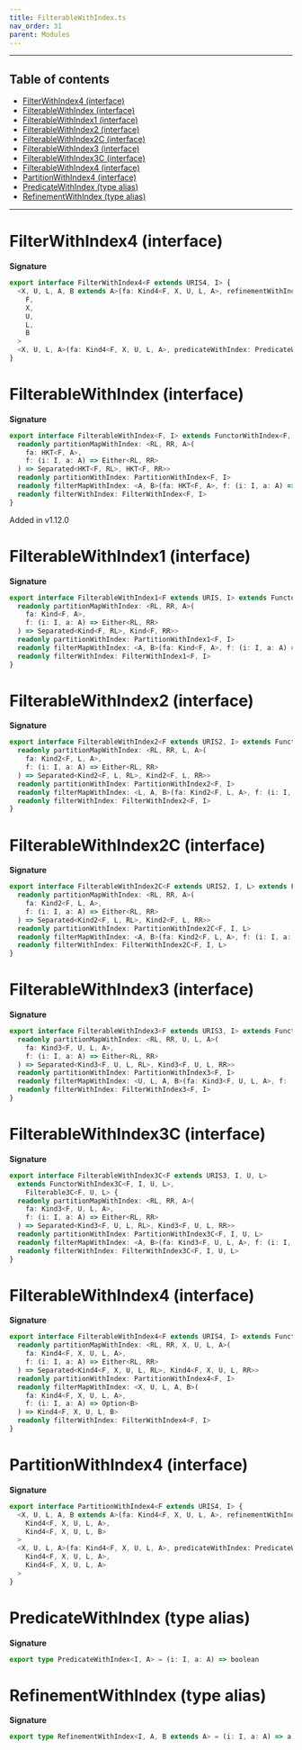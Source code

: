 ```yaml
---
title: FilterableWithIndex.ts
nav_order: 31
parent: Modules
---
```


---

<h2 class="text-delta">Table of contents</h2>

- [FilterWithIndex4 (interface)](#filterwithindex4-interface)
- [FilterableWithIndex (interface)](#filterablewithindex-interface)
- [FilterableWithIndex1 (interface)](#filterablewithindex1-interface)
- [FilterableWithIndex2 (interface)](#filterablewithindex2-interface)
- [FilterableWithIndex2C (interface)](#filterablewithindex2c-interface)
- [FilterableWithIndex3 (interface)](#filterablewithindex3-interface)
- [FilterableWithIndex3C (interface)](#filterablewithindex3c-interface)
- [FilterableWithIndex4 (interface)](#filterablewithindex4-interface)
- [PartitionWithIndex4 (interface)](#partitionwithindex4-interface)
- [PredicateWithIndex (type alias)](#predicatewithindex-type-alias)
- [RefinementWithIndex (type alias)](#refinementwithindex-type-alias)

---

# FilterWithIndex4 (interface)

**Signature**

```ts
export interface FilterWithIndex4<F extends URIS4, I> {
  <X, U, L, A, B extends A>(fa: Kind4<F, X, U, L, A>, refinementWithIndex: RefinementWithIndex<I, A, B>): Kind4<
    F,
    X,
    U,
    L,
    B
  >
  <X, U, L, A>(fa: Kind4<F, X, U, L, A>, predicateWithIndex: PredicateWithIndex<I, A>): Kind4<F, X, U, L, A>
}
```

# FilterableWithIndex (interface)

**Signature**

```ts
export interface FilterableWithIndex<F, I> extends FunctorWithIndex<F, I>, Filterable<F> {
  readonly partitionMapWithIndex: <RL, RR, A>(
    fa: HKT<F, A>,
    f: (i: I, a: A) => Either<RL, RR>
  ) => Separated<HKT<F, RL>, HKT<F, RR>>
  readonly partitionWithIndex: PartitionWithIndex<F, I>
  readonly filterMapWithIndex: <A, B>(fa: HKT<F, A>, f: (i: I, a: A) => Option<B>) => HKT<F, B>
  readonly filterWithIndex: FilterWithIndex<F, I>
}
```

Added in v1.12.0

# FilterableWithIndex1 (interface)

**Signature**

```ts
export interface FilterableWithIndex1<F extends URIS, I> extends FunctorWithIndex1<F, I>, Filterable1<F> {
  readonly partitionMapWithIndex: <RL, RR, A>(
    fa: Kind<F, A>,
    f: (i: I, a: A) => Either<RL, RR>
  ) => Separated<Kind<F, RL>, Kind<F, RR>>
  readonly partitionWithIndex: PartitionWithIndex1<F, I>
  readonly filterMapWithIndex: <A, B>(fa: Kind<F, A>, f: (i: I, a: A) => Option<B>) => Kind<F, B>
  readonly filterWithIndex: FilterWithIndex1<F, I>
}
```

# FilterableWithIndex2 (interface)

**Signature**

```ts
export interface FilterableWithIndex2<F extends URIS2, I> extends FunctorWithIndex2<F, I>, Filterable2<F> {
  readonly partitionMapWithIndex: <RL, RR, L, A>(
    fa: Kind2<F, L, A>,
    f: (i: I, a: A) => Either<RL, RR>
  ) => Separated<Kind2<F, L, RL>, Kind2<F, L, RR>>
  readonly partitionWithIndex: PartitionWithIndex2<F, I>
  readonly filterMapWithIndex: <L, A, B>(fa: Kind2<F, L, A>, f: (i: I, a: A) => Option<B>) => Kind2<F, L, B>
  readonly filterWithIndex: FilterWithIndex2<F, I>
}
```

# FilterableWithIndex2C (interface)

**Signature**

```ts
export interface FilterableWithIndex2C<F extends URIS2, I, L> extends FunctorWithIndex2C<F, I, L>, Filterable2C<F, L> {
  readonly partitionMapWithIndex: <RL, RR, A>(
    fa: Kind2<F, L, A>,
    f: (i: I, a: A) => Either<RL, RR>
  ) => Separated<Kind2<F, L, RL>, Kind2<F, L, RR>>
  readonly partitionWithIndex: PartitionWithIndex2C<F, I, L>
  readonly filterMapWithIndex: <A, B>(fa: Kind2<F, L, A>, f: (i: I, a: A) => Option<B>) => Kind2<F, L, B>
  readonly filterWithIndex: FilterWithIndex2C<F, I, L>
}
```

# FilterableWithIndex3 (interface)

**Signature**

```ts
export interface FilterableWithIndex3<F extends URIS3, I> extends FunctorWithIndex3<F, I>, Filterable3<F> {
  readonly partitionMapWithIndex: <RL, RR, U, L, A>(
    fa: Kind3<F, U, L, A>,
    f: (i: I, a: A) => Either<RL, RR>
  ) => Separated<Kind3<F, U, L, RL>, Kind3<F, U, L, RR>>
  readonly partitionWithIndex: PartitionWithIndex3<F, I>
  readonly filterMapWithIndex: <U, L, A, B>(fa: Kind3<F, U, L, A>, f: (i: I, a: A) => Option<B>) => Kind3<F, U, L, B>
  readonly filterWithIndex: FilterWithIndex3<F, I>
}
```

# FilterableWithIndex3C (interface)

**Signature**

```ts
export interface FilterableWithIndex3C<F extends URIS3, I, U, L>
  extends FunctorWithIndex3C<F, I, U, L>,
    Filterable3C<F, U, L> {
  readonly partitionMapWithIndex: <RL, RR, A>(
    fa: Kind3<F, U, L, A>,
    f: (i: I, a: A) => Either<RL, RR>
  ) => Separated<Kind3<F, U, L, RL>, Kind3<F, U, L, RR>>
  readonly partitionWithIndex: PartitionWithIndex3C<F, I, U, L>
  readonly filterMapWithIndex: <A, B>(fa: Kind3<F, U, L, A>, f: (i: I, a: A) => Option<B>) => Kind3<F, U, L, B>
  readonly filterWithIndex: FilterWithIndex3C<F, I, U, L>
}
```

# FilterableWithIndex4 (interface)

**Signature**

```ts
export interface FilterableWithIndex4<F extends URIS4, I> extends FunctorWithIndex4<F, I>, Filterable4<F> {
  readonly partitionMapWithIndex: <RL, RR, X, U, L, A>(
    fa: Kind4<F, X, U, L, A>,
    f: (i: I, a: A) => Either<RL, RR>
  ) => Separated<Kind4<F, X, U, L, RL>, Kind4<F, X, U, L, RR>>
  readonly partitionWithIndex: PartitionWithIndex4<F, I>
  readonly filterMapWithIndex: <X, U, L, A, B>(
    fa: Kind4<F, X, U, L, A>,
    f: (i: I, a: A) => Option<B>
  ) => Kind4<F, X, U, L, B>
  readonly filterWithIndex: FilterWithIndex4<F, I>
}
```

# PartitionWithIndex4 (interface)

**Signature**

```ts
export interface PartitionWithIndex4<F extends URIS4, I> {
  <X, U, L, A, B extends A>(fa: Kind4<F, X, U, L, A>, refinementWithIndex: RefinementWithIndex<I, A, B>): Separated<
    Kind4<F, X, U, L, A>,
    Kind4<F, X, U, L, B>
  >
  <X, U, L, A>(fa: Kind4<F, X, U, L, A>, predicateWithIndex: PredicateWithIndex<I, A>): Separated<
    Kind4<F, X, U, L, A>,
    Kind4<F, X, U, L, A>
  >
}
```

# PredicateWithIndex (type alias)

**Signature**

```ts
export type PredicateWithIndex<I, A> = (i: I, a: A) => boolean
```

# RefinementWithIndex (type alias)

**Signature**

```ts
export type RefinementWithIndex<I, A, B extends A> = (i: I, a: A) => a is B
```
